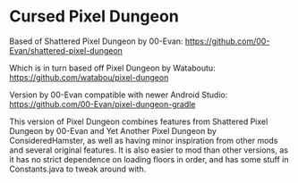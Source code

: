 # Cursed Pixel Dungeon

Based of Shattered Pixel Dungeon by 00-Evan:
https://github.com/00-Evan/shattered-pixel-dungeon

Which is in turn based off Pixel Dungeon by Wataboutu:
https://github.com/watabou/pixel-dungeon

Version by 00-Evan compatible with newer Android Studio:
https://github.com/00-Evan/pixel-dungeon-gradle

This version of Pixel Dungeon combines features from Shattered Pixel Dungeon by 00-Evan and Yet Another Pixel Dungeon by ConsideredHamster, as well as having minor inspiration from other mods and several original features. It is also easier to mod than other versions, as it has no strict dependence on loading floors in order, and has some stuff in Constants.java to tweak around with.